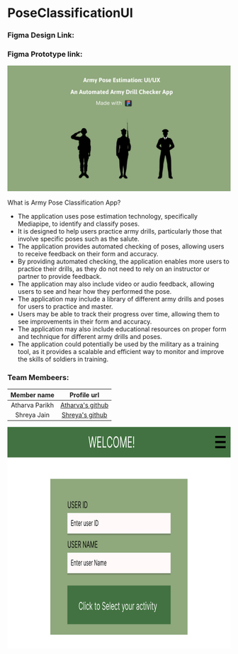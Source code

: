 # PoseClassificationUI

### Figma Design Link:
### Figma Prototype link: 

<img src = "https://github.com/JainShreya26/PoseClassificationUI/blob/main/UI-designs/TV%20-%2010.png" />
 
What is Army Pose Classification App? 

* The application uses pose estimation technology, specifically Mediapipe, to identify and classify poses.
* It is designed to help users practice army drills, particularly those that involve specific poses such as the salute.
* The application provides automated checking of poses, allowing users to receive feedback on their form and accuracy.
* By providing automated checking, the application enables more users to practice their drills, as they do not need to rely on an instructor or partner to provide feedback.
* The application may also include video or audio feedback, allowing users to see and hear how they performed the pose.
* The application may include a library of different army drills and poses for users to practice and master.
* Users may be able to track their progress over time, allowing them to see improvements in their form and accuracy.
* The application may also include educational resources on proper form and technique for different army drills and poses.
* The application could potentially be used by the military as a training tool, as it provides a scalable and efficient way to monitor and improve the skills of soldiers in training.

### Team Membeers: 
| Member name | Profile url |
| :---: | :---: |
| Atharva Parikh | [Atharva's github](https://github.com/aaparikh) |
| Shreya Jain | [Shreya's github](https://github.com/JainShreya26) |

<img src = "https://github.com/JainShreya26/PoseClassificationUI/blob/main/UI-designs/TV%20-%201.png" width ="900" height="500"/>
